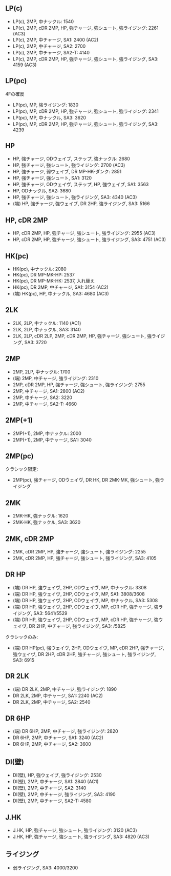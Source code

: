 ## LP(c)

- LP(c), 2MP, 中ナックル: 1540
- LP(c), 2MP, cDR 2MP, HP, 強チャージ, 強シュート, 強ライジング: 2261 (AC3)
- LP(c), 2MP, 中チャージ, SA1: 2400 (AC2)
- LP(c), 2MP, 中チャージ, SA2: 2700
- LP(c), 2MP, 中チャージ, SA2-T: 4140
- LP(c), 2MP, cDR 2MP, HP, 強チャージ, 強シュート, 強ライジング, SA3: 4159 (AC3)

## LP(pc)

4Fの確反

- LP(pc), MP, 強ライジング: 1830
- LP(pc), MP, cDR 2MP, HP, 強チャージ, 強シュート, 強ライジング: 2341
- LP(pc), MP, 中ナックル, SA3: 3620
- LP(pc), MP, cDR 2MP, HP, 強チャージ, 強シュート, 強ライジング, SA3: 4239

## HP

- HP, 強チャージ, ODウェイブ, ステップ, 強ナックル: 2680
- HP, 強チャージ, 強シュート, 強ライジング: 2700 (AC3)
- HP, 強チャージ, 弱ウェイブ, DR MP-HK-ダンク: 2851
- HP, 強チャージ, 強シュート, SA1: 3120
- HP, 強チャージ, ODウェイヴ, ステップ, HP, 強ウェイブ, SA1: 3563
- HP, ODナックル, SA2: 3680
- HP, 強チャージ, 強シュート, 強ライジング, SA3: 4340 (AC3)
- (端) HP, 強チャージ, 強ウェイブ, DR 2HP, 強ライジング, SA3: 5166

## HP, cDR 2MP

- HP, cDR 2MP, HP, 強チャージ, 強シュート, 強ライジング: 2955 (AC3)
- HP, cDR 2MP, HP, 強チャージ, 強シュート, 強ライジング, SA3: 4751 (AC3)

## HK(pc)

- HK(pc), 中ナックル: 2080
- HK(pc), DR MP-MK-HP: 2537
- HK(pc), DR MP-MK-HK: 2537, 入れ替え
- HK(pc), DR 2MP, 中チャージ, SA1: 3154 (AC2)
- (端) HK(pc), HP, 中ナックル, SA3: 4680 (AC3)

## 2LK

- 2LK, 2LP, 中ナックル: 1140 (AC1)
- 2LK, 2LP, 中ナックル, SA3: 3140
- 2LK, 2LP, cDR 2LP, 2MP, cDR 2MP, HP, 強チャージ, 強シュート, 強ライジング, SA3: 3720

## 2MP

- 2MP, 2LP, 中ナックル: 1700
- (端) 2MP, 中チャージ, 強ライジング: 2310
- 2MP, cDR 2MP, HP, 強チャージ, 強シュート, 強ライジング: 2755
- 2MP, 中チャージ, SA1: 2800 (AC2)
- 2MP, 中チャージ, SA2: 3220
- 2MP, 中チャージ, SA2-T: 4660

## 2MP(+1)

- 2MP(+1), 2MP, 中ナックル: 2000
- 2MP(+1), 2MP, 中チャージ, SA1: 3040

## 2MP(pc)

クラシック限定:

- 2MP(pc), 強チャージ, ODウェイヴ, DR HK, DR 2MK-MK, 強シュート, 強ライジング

## 2MK

- 2MK-HK, 強ナックル: 1620
- 2MK-HK, 強ナックル, SA3: 3620

## 2MK, cDR 2MP

- 2MK, cDR 2MP, HP, 強チャージ, 強シュート, 強ライジング: 2255
- 2MK, cDR 2MP, HP, 強チャージ, 強シュート, 強ライジング, SA3: 4105

## DR HP

- (端) DR HP, 強ウェイヴ, 2HP, ODウェイヴ, MP, 中ナックル: 3308
- (端) DR HP, 強ウェイヴ, 2HP, ODウェイヴ, MP, SA1: 3808/3608
- (端) DR HP, 強ウェイヴ, 2HP, ODウェイヴ, MP, 中ナックル, SA3: 5308
- (端) DR HP, 強ウェイヴ, 2HP, ODウェイヴ, MP, cDR HP, 強チャージ, 強ライジング, SA3: 5641/5529
- (端) DR HP, 強ウェイヴ, 2HP, ODウェイヴ, MP, cDR HP, 強チャージ, 強ウェイヴ, DR 2HP, 中チャージ, 強ライジング, SA3: /5825

クラシックのみ:

- (端) DR HP(pc), 強ウェイヴ, 2HP, ODウェイヴ, MP, cDR 2HP, 強チャージ, 強ウェイヴ, DR 2HP, cDR 2HP, 強チャージ, 強シュート, 強ライジング, SA3: 6915

## DR 2LK

- (端) DR 2LK, 2MP, 中チャージ, 強ライジング: 1890
- DR 2LK, 2MP, 中チャージ, SA1: 2240 (AC2)
- DR 2LK, 2MP, 中チャージ, SA2: 2540

## DR 6HP

- (端) DR 6HP, 2MP, 中チャージ, 強ライジング: 2820
- DR 6HP, 2MP, 中チャージ, SA1: 3240 (AC2)
- DR 6HP, 2MP, 中チャージ, SA2: 3600

## DI(壁)

- DI(壁), HP, 強ウェイブ, 強ライジング: 2530
- DI(壁), 2MP, 中チャージ, SA1: 2840 (AC1)
- DI(壁), 2MP, 中チャージ, SA2: 3140
- DI(壁), 2MP, 中チャージ, 強ライジング, SA3: 4190
- DI(壁), 2MP, 中チャージ, SA2-T: 4580

## J.HK

- J.HK, HP, 強チャージ, 強シュート, 強ライジング: 3120 (AC3)
- J.HK, HP, 強チャージ, 強シュート, 強ライジング, SA3: 4820 (AC3)

## ライジング

- 弱ライジング, SA3: 4000/3200
